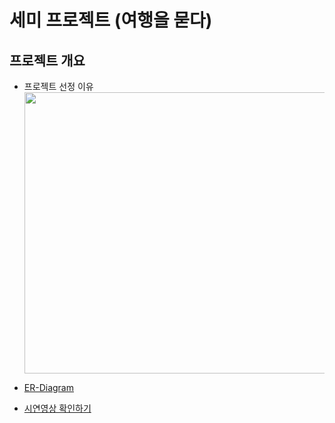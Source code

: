 # 세미 프로젝트 (여행을 묻다)
## 프로젝트 개요
- 프로젝트 선정 이유
<img width="800" height="450" src="https://user-images.githubusercontent.com/91609858/141306153-e0838651-f5b9-4693-a2aa-5dcfbc1495a6.PNG"> <br>





 - <a href="https://github.com/mrkimjava/semiProject/blob/master/ER-Diagram.PNG">ER-Diagram</a>
 - <a href="">시연영상 확인하기</a>
